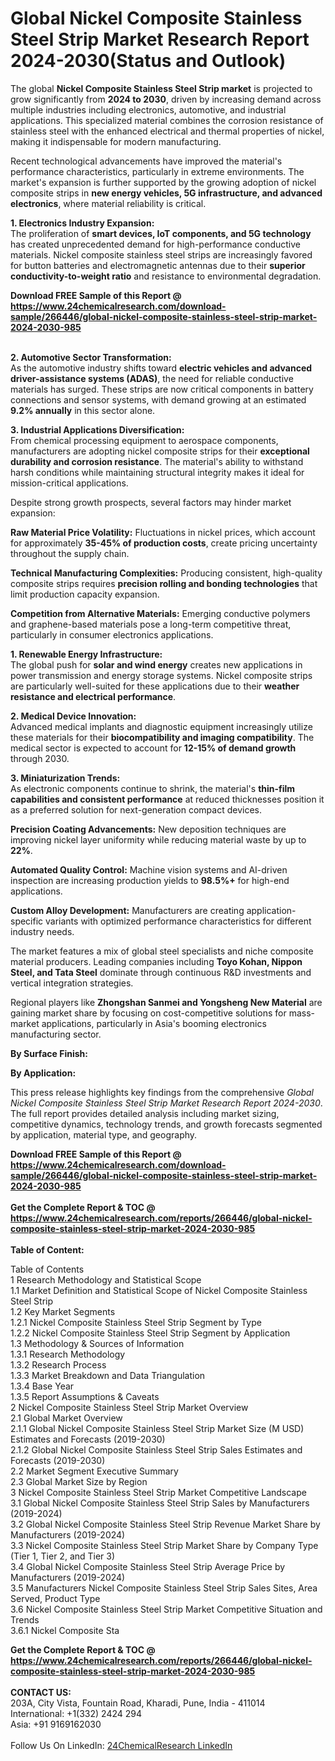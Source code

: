 <h1>Global Nickel Composite Stainless Steel Strip Market Research Report 2024-2030(Status and Outlook)</h1><p>The global <strong>Nickel Composite Stainless Steel Strip market</strong> is projected to grow significantly from <strong>2024 to 2030</strong>, driven by increasing demand across multiple industries including electronics, automotive, and industrial applications. This specialized material combines the corrosion resistance of stainless steel with the enhanced electrical and thermal properties of nickel, making it indispensable for modern manufacturing.</p><p>Recent technological advancements have improved the material's performance characteristics, particularly in extreme environments. The market's expansion is further supported by the growing adoption of nickel composite strips in <strong>new energy vehicles, 5G infrastructure, and advanced electronics</strong>, where material reliability is critical.</p><p><strong>1. Electronics Industry Expansion:</strong><br>
The proliferation of <strong>smart devices, IoT components, and 5G technology</strong> has created unprecedented demand for high-performance conductive materials. Nickel composite stainless steel strips are increasingly favored for button batteries and electromagnetic antennas due to their <strong>superior conductivity-to-weight ratio</strong> and resistance to environmental degradation.</p><div><b>Download FREE Sample of this Report @ 
            <a href="https://www.24chemicalresearch.com/download-sample/266446/global-nickel-composite-stainless-steel-strip-market-2024-2030-985">
            https://www.24chemicalresearch.com/download-sample/266446/global-nickel-composite-stainless-steel-strip-market-2024-2030-985</a></b></div><br><p><strong>2. Automotive Sector Transformation:</strong><br>
As the automotive industry shifts toward <strong>electric vehicles and advanced driver-assistance systems (ADAS)</strong>, the need for reliable conductive materials has surged. These strips are now critical components in battery connections and sensor systems, with demand growing at an estimated <strong>9.2% annually</strong> in this sector alone.</p><p><strong>3. Industrial Applications Diversification:</strong><br>
From chemical processing equipment to aerospace components, manufacturers are adopting nickel composite strips for their <strong>exceptional durability and corrosion resistance</strong>. The material's ability to withstand harsh conditions while maintaining structural integrity makes it ideal for mission-critical applications.</p><p>Despite strong growth prospects, several factors may hinder market expansion:</p><p><strong>Raw Material Price Volatility:</strong> Fluctuations in nickel prices, which account for approximately <strong>35-45% of production costs</strong>, create pricing uncertainty throughout the supply chain.</p><p><strong>Technical Manufacturing Complexities:</strong> Producing consistent, high-quality composite strips requires <strong>precision rolling and bonding technologies</strong> that limit production capacity expansion.</p><p><strong>Competition from Alternative Materials:</strong> Emerging conductive polymers and graphene-based materials pose a long-term competitive threat, particularly in consumer electronics applications.</p><p><strong>1. Renewable Energy Infrastructure:</strong><br>
The global push for <strong>solar and wind energy</strong> creates new applications in power transmission and energy storage systems. Nickel composite strips are particularly well-suited for these applications due to their <strong>weather resistance and electrical performance</strong>.</p><p><strong>2. Medical Device Innovation:</strong><br>
Advanced medical implants and diagnostic equipment increasingly utilize these materials for their <strong>biocompatibility and imaging compatibility</strong>. The medical sector is expected to account for <strong>12-15% of demand growth</strong> through 2030.</p><p><strong>3. Miniaturization Trends:</strong><br>
As electronic components continue to shrink, the material's <strong>thin-film capabilities and consistent performance</strong> at reduced thicknesses position it as a preferred solution for next-generation compact devices.</p><p><strong>Precision Coating Advancements:</strong> New deposition techniques are improving nickel layer uniformity while reducing material waste by up to <strong>22%</strong>.</p><p><strong>Automated Quality Control:</strong> Machine vision systems and AI-driven inspection are increasing production yields to <strong>98.5%+</strong> for high-end applications.</p><p><strong>Custom Alloy Development:</strong> Manufacturers are creating application-specific variants with optimized performance characteristics for different industry needs.</p><p>The market features a mix of global steel specialists and niche composite material producers. Leading companies including <strong>Toyo Kohan, Nippon Steel, and Tata Steel</strong> dominate through continuous R&amp;D investments and vertical integration strategies.</p><p>Regional players like <strong>Zhongshan Sanmei and Yongsheng New Material</strong> are gaining market share by focusing on cost-competitive solutions for mass-market applications, particularly in Asia's booming electronics manufacturing sector.</p><p><strong>By Surface Finish:</strong></p><p><strong>By Application:</strong></p><p>This press release highlights key findings from the comprehensive <em>Global Nickel Composite Stainless Steel Strip Market Research Report 2024-2030</em>. The full report provides detailed analysis including market sizing, competitive dynamics, technology trends, and growth forecasts segmented by application, material type, and geography.</p><div><b>Download FREE Sample of this Report @ 
            <a href="https://www.24chemicalresearch.com/download-sample/266446/global-nickel-composite-stainless-steel-strip-market-2024-2030-985">
            https://www.24chemicalresearch.com/download-sample/266446/global-nickel-composite-stainless-steel-strip-market-2024-2030-985</a></b></div><br><div><b>Get the Complete Report & TOC @ 
            <a href="https://www.24chemicalresearch.com/reports/266446/global-nickel-composite-stainless-steel-strip-market-2024-2030-985">
            https://www.24chemicalresearch.com/reports/266446/global-nickel-composite-stainless-steel-strip-market-2024-2030-985</a></b></div><br>
            <b>Table of Content:</b><p>Table of Contents<br />
1 Research Methodology and Statistical Scope<br />
1.1 Market Definition and Statistical Scope of Nickel Composite Stainless Steel Strip<br />
1.2 Key Market Segments<br />
1.2.1 Nickel Composite Stainless Steel Strip Segment by Type<br />
1.2.2 Nickel Composite Stainless Steel Strip Segment by Application<br />
1.3 Methodology & Sources of Information<br />
1.3.1 Research Methodology<br />
1.3.2 Research Process<br />
1.3.3 Market Breakdown and Data Triangulation<br />
1.3.4 Base Year<br />
1.3.5 Report Assumptions & Caveats<br />
2 Nickel Composite Stainless Steel Strip Market Overview<br />
2.1 Global Market Overview<br />
2.1.1 Global Nickel Composite Stainless Steel Strip Market Size (M USD) Estimates and Forecasts (2019-2030)<br />
2.1.2 Global Nickel Composite Stainless Steel Strip Sales Estimates and Forecasts (2019-2030)<br />
2.2 Market Segment Executive Summary<br />
2.3 Global Market Size by Region<br />
3 Nickel Composite Stainless Steel Strip Market Competitive Landscape<br />
3.1 Global Nickel Composite Stainless Steel Strip Sales by Manufacturers (2019-2024)<br />
3.2 Global Nickel Composite Stainless Steel Strip Revenue Market Share by Manufacturers (2019-2024)<br />
3.3 Nickel Composite Stainless Steel Strip Market Share by Company Type (Tier 1, Tier 2, and Tier 3)<br />
3.4 Global Nickel Composite Stainless Steel Strip Average Price by Manufacturers (2019-2024)<br />
3.5 Manufacturers Nickel Composite Stainless Steel Strip Sales Sites, Area Served, Product Type<br />
3.6 Nickel Composite Stainless Steel Strip Market Competitive Situation and Trends<br />
3.6.1 Nickel Composite Sta</p><div><b>Get the Complete Report & TOC @ 
            <a href="https://www.24chemicalresearch.com/reports/266446/global-nickel-composite-stainless-steel-strip-market-2024-2030-985">
            https://www.24chemicalresearch.com/reports/266446/global-nickel-composite-stainless-steel-strip-market-2024-2030-985</a></b></div><br><b>CONTACT US:</b><br>
            203A, City Vista, Fountain Road, Kharadi, Pune, India - 411014<br>
            International: +1(332) 2424 294<br>
            Asia: +91 9169162030 <br><br>
            Follow Us On LinkedIn: <a href="https://www.linkedin.com/company/24chemicalresearch/">24ChemicalResearch LinkedIn</a>